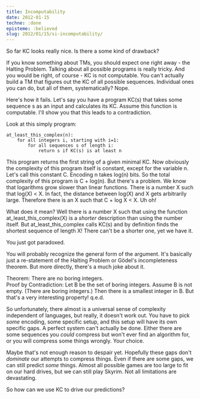 ```yaml
---
title: Incomputability
date: 2012-01-15
techne: :done
episteme: :believed
slug: 2012/01/15/si-incomputability/
---
```


So far KC looks really nice. Is there a some kind of drawback?

If you know something about TMs, you should expect one right away - the Halting Problem. Talking about all possible programs is really tricky. And you would be right, of course - KC is not computable. You can't actually build a TM that figures out the KC of all possible sequences. Individual ones you can do, but all of them, systematically? Nope.

Here's how it fails. Let's say you have a program KC(s) that takes some sequence s as an input and calculates its KC. Assume this function is computable. I'll show you that this leads to a contradiction.

Look at this simply program: 

    at_least_this_complex(n):
        for all integers i, starting with i=1:
            for all sequences s of length i:
                return s if KC(s) is at least n

This program returns the first string of a given minimal KC. Now obviously the complexity of this program itself is constant, except for the variable n. Let's call this constant C. Encoding n takes log(n) bits. So the total complexity of this program is C + log(n). But there's a problem. We know that logarithms grow slower than linear functions. There is a number X such that log(X) < X. In fact, the distance between log(X) and X gets arbitrarily large. Therefore there is an X such that C + log X < X. Uh oh! 

What does it mean? Well there is a number X such that using the function at_least_this_complex(X) is a *shorter* description than using the number itself. But at_least_this_complex calls KC(s) and by definition finds the shortest sequence of length X! There can't be a shorter one, yet we have it.

You just got paradoxed.

You will probably recognize the general form of the argument. It's basically just a re-statement of the Halting Problem or Gödel's incompleteness theorem. But more directly, there's a much joke about it.

Theorem: There are no boring integers.  
Proof by Contradiction: Let B be the set of boring integers. Assume B is not empty. (There are boring integers.) Then there is a smallest integer in B. But that's a very interesting property! q.e.d.

So unfortunately, there almost is a universal sense of complexity independent of languages, but really, it doesn't work out. You have to pick *some* encoding, some specific setup, and this setup will have its own specific gaps. A perfect system can't actually be done. Either there are some sequences you *could* compress but won't ever find an algorithm for, or you will compress some things wrongly. Your choice.

Maybe that's not enough reason to despair yet. Hopefully these gaps don't *dominate* our attempts to compress things. Even if there are some gaps, we can still predict *some* things. Almost all possible games are too large to fit on our hard drives, but we can still play Skyrim. Not all limitations are devastating.

So how can we use KC to drive our predictions?
